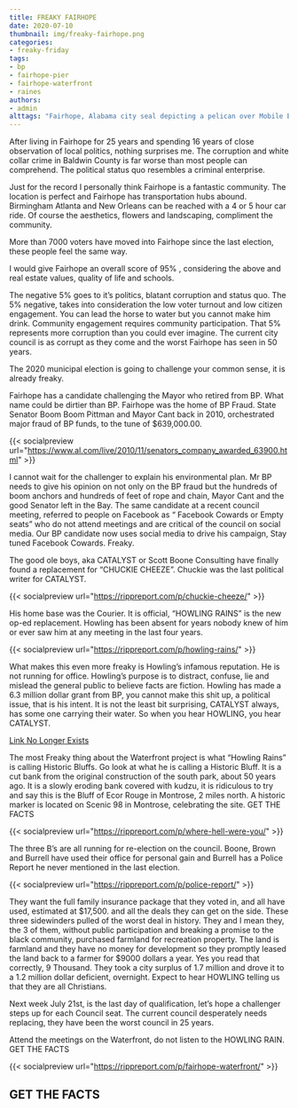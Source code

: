 ```yaml
---
title: FREAKY FAIRHOPE
date: 2020-07-10
thumbnail: img/freaky-fairhope.png
categories:
- freaky-friday
tags:
- bp
- fairhope-pier
- fairhope-waterfront
- raines
authors:
- admin
alttags: "Fairhope, Alabama city seal depicting a pelican over Mobile Bay; referenced in discussion of local politics and community ..."
---
```

After living in Fairhope for 25 years and spending 16 years of close observation of local politics, nothing surprises me. The corruption and white collar crime in Baldwin County is far worse than most people can comprehend. The political status quo resembles a criminal enterprise.

Just for the record I personally think Fairhope is a fantastic community. The location is perfect and Fairhope has transportation hubs abound. Birmingham Atlanta and New Orleans can be reached with a 4 or 5 hour car ride. Of course the aesthetics, flowers and landscaping, compliment the community.

More than 7000 voters have moved into Fairhope since the last election, these people feel the same way.

I would give Fairhope an overall score of 95% , considering the above and real estate values, quality of life and schools.

The negative 5% goes to it’s politics, blatant corruption and status quo. The 5% negative, takes into consideration the low voter turnout and low citizen engagement. You can lead the horse to water but you cannot make him drink. Community engagement requires community participation. That 5% represents more corruption than you could ever imagine. The current city council is as corrupt as they come and the worst Fairhope has seen in 50 years.

The 2020 municipal election is going to challenge your common sense, it is already freaky.

Fairhope has a candidate challenging the Mayor who retired from BP. What name could be dirtier than BP. Fairhope was the home of BP Fraud. State Senator Boom Boom Pittman and Mayor Cant back in 2010, orchestrated major fraud of BP funds, to the tune of $639,000.00.

{{< socialpreview url="https://www.al.com/live/2010/11/senators_company_awarded_63900.html" >}}

I cannot wait for the challenger to explain his environmental plan. Mr BP needs to give his opinion on not only on the BP fraud but the hundreds of boom anchors and hundreds of feet of rope and chain, Mayor Cant and the good Senator left in the Bay. The same candidate at a recent council meeting, referred to people on Facebook as “ Facebook Cowards or Empty seats” who do not attend meetings and are critical of the council on social media. Our BP candidate now uses social media to drive his campaign, Stay tuned Facebook Cowards. Freaky.

The good ole boys, aka CATALYST or Scott Boone Consulting have finally found a replacement for “CHUCKIE CHEEZE”. Chuckie was the last political writer for CATALYST.

{{< socialpreview url="https://rippreport.com/p/chuckie-cheeze/" >}}

His home base was the Courier. It is official, “HOWLING RAINS” is the new op-ed replacement. Howling has been absent for years nobody knew of him or ever saw him at any meeting in the last four years.

{{< socialpreview url="https://rippreport.com/p/howling-rains/" >}}

What makes this even more freaky is Howling’s infamous reputation. He is not running for office. Howling’s purpose is to distract, confuse, lie and mislead the general public to believe facts are fiction. Howling has made a 6.3 million dollar grant from BP, you cannot make this shit up, a political issue, that is his intent. It is not the least bit surprising, CATALYST always, has some one carrying their water. So when you hear HOWLING, you hear CATALYST.

[Link No Longer Exists](https://www.nytimes.com/2003/06/05/national/executive-editor-of-the-times-and-top-deputy-step-down.html)

The most Freaky thing about the Waterfront project is what “Howling Rains” is calling Historic Bluffs. Go look at what he is calling a Historic Bluff. It is a cut bank from the original construction of the south park, about 50 years ago. It is a slowly eroding bank covered with kudzu, it is ridiculous to try and say this is the Bluff of Ecor Rouge in Montrose, 2 miles north. A historic marker is located on Scenic 98 in Montrose, celebrating the site. GET THE FACTS

{{< socialpreview url="https://rippreport.com/p/where-hell-were-you/" >}}

The three B’s are all running for re-election on the council. Boone, Brown and Burrell have used their office for personal gain and Burrell has a Police Report he never mentioned in the last election.

{{< socialpreview url="https://rippreport.com/p/police-report/" >}}

They want the full family insurance package that they voted in, and all have used, estimated at $17,500. and all the deals they can get on the side. These three sidewinders pulled of the worst deal in history. They and I mean they, the 3 of them, without public participation and breaking a promise to the black community, purchased farmland for recreation property. The land is farmland and they have no money for development so they promptly leased the land back to a farmer for $9000 dollars a year. Yes you read that correctly, 9 Thousand. They took a city surplus of 1.7 million and drove it to a 1.2 million dollar deficient, overnight. Expect to hear HOWLING telling us that they are all Christians.

Next week July 21st, is the last day of qualification, let’s hope a challenger steps up for each Council seat. The current council desperately needs replacing, they have been the worst council in 25 years.

Attend the meetings on the Waterfront, do not listen to the HOWLING RAIN. GET THE FACTS

{{< socialpreview url="https://rippreport.com/p/fairhope-waterfront/" >}}

## GET THE FACTS
